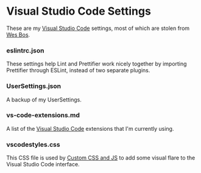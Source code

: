 # Visual Studio Code Settings
These are my [Visual Studio Code](https://code.visualstudio.com) settings, most of which are stolen from [Wes Bos](https://github.com/wesbos/dotfiles).

### eslintrc.json
These settings help Lint and Prettifier work nicely together by importing Prettifier through ESLint, instead of two separate plugins.

### UserSettings.json
A backup of my UserSettings.

### vs-code-extensions.md
A list of the [Visual Studio Code](https://code.visualstudio.com) extensions that I'm currently using.

### vscodestyles.css
This CSS file is used by [Custom CSS and JS](https://github.com/be5invis/vscode-custom-css) to add some visual flare to the Visual Studio Code interface.